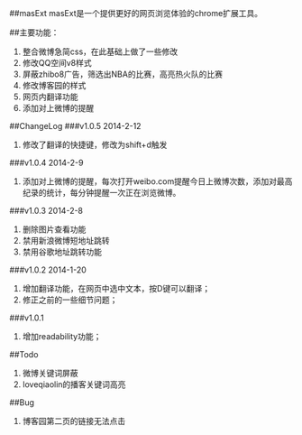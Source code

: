 ##masExt
masExt是一个提供更好的网页浏览体验的chrome扩展工具。

##主要功能：
1. 整合微博急简css，在此基础上做了一些修改
2. 修改QQ空间v8样式
3. 屏蔽zhibo8广告，筛选出NBA的比赛，高亮热火队的比赛
4. 修改博客园的样式
5. 网页内翻译功能
6. 添加对上微博的提醒

##ChangeLog
###v1.0.5 2014-2-12
1. 修改了翻译的快捷键，修改为shift+d触发

###v1.0.4 2014-2-9
1. 添加对上微博的提醒，每次打开weibo.com提醒今日上微博次数，添加对最高纪录的统计，每分钟提醒一次正在浏览微博。

###v1.0.3 2014-2-8
1. 删除图片查看功能
2. 禁用新浪微博短地址跳转
3. 禁用谷歌地址跳转功能

###v1.0.2 2014-1-20
1. 增加翻译功能，在网页中选中文本，按D键可以翻译；
2. 修正之前的一些细节问题；

###v1.0.1
1. 增加readability功能；

##Todo
1. 微博关键词屏蔽
2. loveqiaolin的播客关键词高亮

##Bug
1. 博客园第二页的链接无法点击
